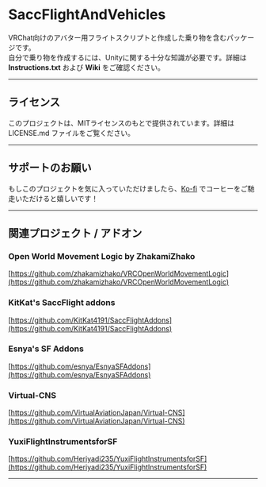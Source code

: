 # SaccFlightAndVehicles  
VRChat向けのアバター用フライトスクリプトと作成した乗り物を含むパッケージです。  
自分で乗り物を作成するには、Unityに関する十分な知識が必要です。詳細は **Instructions.txt** および **Wiki** をご確認ください。

---

## ライセンス  
このプロジェクトは、MITライセンスのもとで提供されています。詳細は LICENSE.md ファイルをご覧ください。

---

## サポートのお願い  
もしこのプロジェクトを気に入っていただけましたら、[Ko-fi](https://ko-fi.com/sacchanvrc) でコーヒーをご馳走いただけると嬉しいです！  

---

## 関連プロジェクト / アドオン  

### Open World Movement Logic by ZhakamiZhako  
[https://github.com/zhakamizhako/VRCOpenWorldMovementLogic](https://github.com/zhakamizhako/VRCOpenWorldMovementLogic)  

### KitKat's SaccFlight addons  
[https://github.com/KitKat4191/SaccFlightAddons](https://github.com/KitKat4191/SaccFlightAddons)  

### Esnya's SF Addons  
[https://github.com/esnya/EsnyaSFAddons](https://github.com/esnya/EsnyaSFAddons)  

### Virtual-CNS
[https://github.com/VirtualAviationJapan/Virtual-CNS](https://github.com/VirtualAviationJapan/Virtual-CNS)

### YuxiFlightInstrumentsforSF
[https://github.com/Heriyadi235/YuxiFlightInstrumentsforSF](https://github.com/Heriyadi235/YuxiFlightInstrumentsforSF)

---
